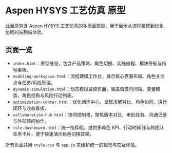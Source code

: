 # Aspen HYSYS 工艺仿真 原型

此目录包含 Aspen HYSYS 工艺仿真的多页面原型，用于展示从流程建模到优化协同的端到端体验。

## 页面一览

- `index.html`：原型总览，包含产品策略、角色切换、实施旅程、模块导航与指标看板。
- `modeling-workspace.html`：流程建模工作台，展示核心界面布局、角色关注点与任务/风险管理。
- `dynamic-simulation.html`：动态模拟监控页面，涵盖情景时间轴、变量趋势、角色视角与风险行动列表。
- `optimization-center.html`：优化闭环中心，呈现求解对比、角色协同、执行闭环与收益看板。
- `collaboration-hub.html`：协同控制塔，聚焦版本对比、审批任务、沟通记录与外部顾问协作。
- `role-dashboard.html`：统一指挥舱，提供多角色 KPI、行动时间线与跨团队任务卡片，便于快速演示角色切换效果。

所有页面共用 `style.css` 与 `app.js` 来维护统一的视觉与交互体验。
